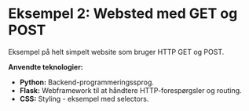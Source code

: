 # Eksempel 2: Websted med GET og POST

Eksempel på helt simpelt website som bruger HTTP GET og POST.

**Anvendte teknologier:**
- **Python:** Backend-programmeringssprog.
- **Flask:** Webframework til at håndtere HTTP-forespørgsler og routing.
- **CSS:** Styling - eksempel med selectors.


